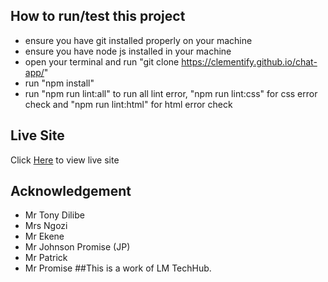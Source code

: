 ## How to run/test this project
- ensure you have git installed properly on your machine
- ensure you have node js installed in your machine
- open your terminal and run "git clone <https://clementify.github.io/chat-app/>"
- run "npm install"
- run "npm run lint:all" to run all lint error, "npm run lint:css" for css error check and "npm run lint:html" for html error check
## Live Site
Click [Here](https://clementify.github.io/chat-app/) to view live site
## Acknowledgement
- Mr Tony Dilibe
- Mrs Ngozi
- Mr Ekene
- Mr Johnson Promise (JP)
- Mr Patrick
- Mr Promise
##This is a work of LM TechHub.